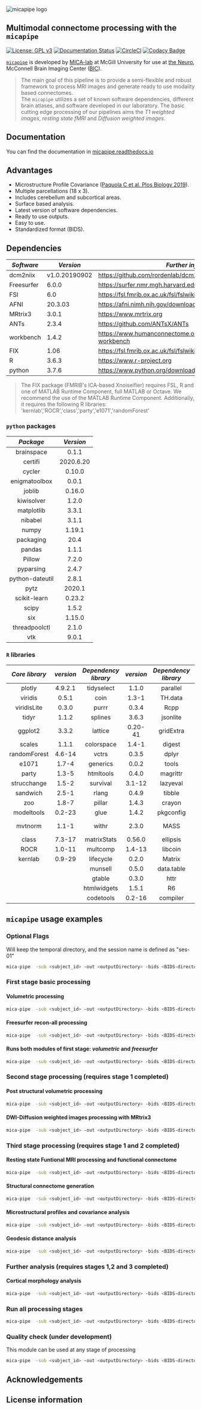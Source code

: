 ![micapipe logo](/docs/figures/micapipe_long.png)

## Multimodal connectome processing with the `micapipe` ##

[![License: GPL v3](https://img.shields.io/badge/License-GPLv3-blue.svg)](https://www.gnu.org/licenses/gpl-3.0)
[![Documentation Status](https://readthedocs.org/projects/micapipe/badge/?version=latest)](https://micapipe.readthedocs.io/en/latest/?badge=latest)
[![CircleCI](https://circleci.com/gh/rcruces/micapipe/tree/master.svg?style=shield)](https://circleci.com/gh/rcruces/micapipe/tree/master)
[![Codacy Badge](https://api.codacy.com/project/badge/Grade/7da8a9a3524745bc9616fd465a17f41b)](https://app.codacy.com/gh/rcruces/micapipe?utm_source=github.com&utm_medium=referral&utm_content=rcruces/micapipe&utm_campaign=Badge_Grade)

[`micapipe`](micapipe.readthedocs.io) is developed by [MICA-lab](https://mica-mni.github.io) at McGill University for use at [the Neuro](https://www.mcgill.ca/neuro/), McConnell Brain Imaging Center ([BIC](https://www.mcgill.ca/bic/)).  
> The main goal of this pipeline is to provide a semi-flexible and robust framework to process MRI images and generate ready to use modality based connectomes.    
> The `micapipe` utilizes a set of known software dependencies, different brain atlases, and software developed in our laboratory. 
> The basic cutting edge processing of our pipelines aims the *T1 weighted images*, *resting state fMRI* and *Diffusion weighted images*.

## Documentation ##
You can find the documentation in [micapipe.readthedocs.io](http://micapipe.readthedocs.io/en/latest/) 
  
## Advantages ##
-   Microstructure Profile Covariance ([Paquola C et al. Plos Biology 2019](https://doi.org/10.1371/journal.pbio.3000284)).  
-   Multiple parcellations (18 x 3).  
-   Includes cerebellum and subcortical areas.  
-   Surface based analysis.  
-   Latest version of software dependencies.  
-   Ready to use outputs.  
-   Easy to use.  
-   Standardized format (BIDS).  
 
## Dependencies ##
| *Software*   |     *Version*   | *Further info* |
|------------|---------------|--------------|  
| dcm2niix   | v1.0.20190902 | https://github.com/rordenlab/dcm2niix |
| Freesurfer | 6.0.0         | https://surfer.nmr.mgh.harvard.edu/ |
| FSl        | 6.0           | https://fsl.fmrib.ox.ac.uk/fsl/fslwiki |
| AFNI       | 20.3.03       | https://afni.nimh.nih.gov/download |
| MRtrix3    | 3.0.1         | https://www.mrtrix.org |
| ANTs       | 2.3.4         | https://github.com/ANTsX/ANTs |
| workbench  | 1.4.2         | https://www.humanconnectome.org/software/connectome-workbench |
| FIX        | 1.06          | https://fsl.fmrib.ox.ac.uk/fsl/fslwiki/FIX |
| R          | 3.6.3         | https://www.r-project.org |
| python     | 3.7.6         | https://www.python.org/downloads/ |

 > The FIX package (FMRIB's ICA-based Xnoiseifier) requires FSL, R and one of MATLAB Runtime Component, full MATLAB or Octave. We recommend the use of the MATLAB Runtime Component. Additionally, it requires the following R libraries:  'kernlab','ROCR','class','party','e1071','randomForest'

### `python` packages ###
|     *Package*     |  *Version*  |
|:---------------:|:---------:|
| brainspace      | 0.1.1     |
| certifi         | 2020.6.20 |
| cycler          | 0.10.0    |
| enigmatoolbox   | 0.0.1     |
| joblib          | 0.16.0    |
| kiwisolver      | 1.2.0     |
| matplotlib      | 3.3.1     |
| nibabel         | 3.1.1     |
| numpy           | 1.19.1    |
| packaging       | 20.4      |
| pandas          | 1.1.1     |
| Pillow          | 7.2.0     |
| pyparsing       | 2.4.7     |
| python-dateutil | 2.8.1     |
| pytz            | 2020.1    |
| scikit-learn    | 0.23.2    |
| scipy           | 1.5.2     |
| six             | 1.15.0    |
| threadpoolctl   | 2.1.0     |
| vtk             | 9.0.1     |

### `R` libraries ###
| *Core   library* |  *version* | *Dependency library* |  *version* | *Dependency library* |   *version* |
|:--------------:|:--------:|:------------------:|:--------:|:------------------:|:---------:|
|         plotly |  4.9.2.1 |         tidyselect |  1.1.0   |           parallel |  3.6.3    |
|        viridis |  0.5.1   |               coin |  1.3-1   |            TH.data |  1.0-10   |
|    viridisLite |  0.3.0   |              purrr |  0.3.4   |               Rcpp |  1.0.5    |
|          tidyr |  1.1.2   |            splines |  3.6.3   |           jsonlite |  1.6.1    |
|        ggplot2 |  3.3.2   |            lattice |  0.20-41 |          gridExtra | 2.3       |
|         scales |  1.1.1   |         colorspace |  1.4-1   |             digest |  0.6.27   |
|   randomForest |  4.6-14  |              vctrs |  0.3.5   |              dplyr |  1.0.2    |
|          e1071 |  1.7-4   |           generics |  0.0.2   |              tools |  3.6.3    |
|          party |  1.3-5   |          htmltools |  0.4.0   |           magrittr |  2.0.1    |
|    strucchange |  1.5-2   |           survival |  3.1-12  |           lazyeval |  0.2.2    |
|       sandwich |  2.5-1   |              rlang |  0.4.9   |             tibble |  3.0.4    |
|            zoo |  1.8-7   |             pillar |  1.4.3   |             crayon |  1.3.4    |
|     modeltools |  0.2-23  |               glue |  1.4.2   |          pkgconfig |  2.0.3    |
|        mvtnorm |  1.1-1   |              withr |  2.3.0   |               MASS |  7.3-51.5 |
|          class |  7.3-17  |        matrixStats |  0.56.0  |           ellipsis |  0.3.0    |
|           ROCR |  1.0-11  |           multcomp |  1.4-13  |            libcoin |  1.0-6    |
|        kernlab |  0.9-29  |          lifecycle |  0.2.0   |             Matrix |  1.2-18   |
|                |          |            munsell |  0.5.0   |         data.table |  1.12.8   |
|                |          |             gtable |  0.3.0   |               httr |  1.4.1    |
|                |          |        htmlwidgets |  1.5.1   |                 R6 |  2.4.1    |
|                |          |          codetools |  0.2-16  |           compiler |  3.6.3    |

## `micapipe` usage examples ##
### Optional Flags ###
Will keep the temporal directory, and the session name is defined as "ses-01"
``` bash
mica-pipe  -sub <subject_id> -out <outputDirectory> -bids <BIDS-directory> -ses 01 -nocleanup -proc_structural
```

### First stage basic processing ###
#### Volumetric processing ####
``` bash
mica-pipe  -sub <subject_id> -out <outputDirectory> -bids <BIDS-directory> -proc_structural
```

#### Freesurfer recon-all processing ####
``` bash
mica-pipe  -sub <subject_id> -out <outputDirectory> -bids <BIDS-directory> -proc_freesurfer
```

#### Runs both modules of first stage: *volumetric* and *freesurfer* ####
``` bash
mica-pipe  -sub <subject_id> -out <outputDirectory> -bids <BIDS-directory> -proc_structural -proc_freesurfer
```

### Second stage processing (requires stage 1 completed) ###
#### Post structural volumetric processing ####
``` bash
mica-pipe  -sub <subject_id> -out <outputDirectory> -bids <BIDS-directory> -post_structural
```

#### DWI-Diffusion weighted images processing with MRtrix3 ####
``` bash
mica-pipe  -sub <subject_id> -out <outputDirectory> -bids <BIDS-directory> -proc_dwi
```

### Third stage processing (requires stage 1 and 2 completed) ###
#### Resting state Funtional MRI processing and functional connectome ####
``` bash
mica-pipe  -sub <subject_id> -out <outputDirectory> -bids <BIDS-directory> -proc_rsfmri
```

#### Structural connectome generation ####
``` bash
mica-pipe  -sub <subject_id> -out <outputDirectory> -bids <BIDS-directory> -SC
```

#### Microstructural profiles and covariance analysis ####
``` bash
mica-pipe  -sub <subject_id> -out <outputDirectory> -bids <BIDS-directory> -MPC
```

#### Geodesic distance analysis ####
``` bash
mica-pipe  -sub <subject_id> -out <outputDirectory> -bids <BIDS-directory> -GD
```

### Further analysis (requires stages 1,2 and 3 completed) ###
#### Cortical morphology analysis ####
``` bash
mica-pipe  -sub <subject_id> -out <outputDirectory> -bids <BIDS-directory> -post_morph
```

### Run all processing stages ###
``` bash
mica-pipe  -sub <subject_id> -out <outputDirectory> -bids <BIDS-directory> -all
```
### Quality check (under development) ###
This module can be used at any stage of processing
``` bash
mica-pipe  -sub <subject_id> -out <outputDirectory> -bids <BIDS-directory> -QC
```  

## Acknowledgements ##

## License information ##
